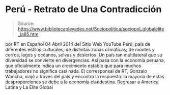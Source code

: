 # Perú - Retrato de Una Contradicción

> Source: https://www.bibliotecapleyades.net/Sociopolitica/sociopol_globalelite_la85.htm

por RT en Español 04 Abril 2014
del Sitio Web YouTube
Perú, país de diferentes estilos culturales, de distintas zonas climáticas;
de montes y cerros, lagos y océanos, selvas y desiertos.
Un país tan multilateral que su diversidad se convierte en divergencias.
Así pasa con la economía peruana,
que oficialmente indica un crecimiento estable
que para muchos trabajadores no significa casi nada.
El corresponsal de RT, Gonzalo Wancha,
viajó a través del país y encontró la respuesta:
la mayoría de estas desproporciones
se debe a la economía clandestina.
Regresar a America Latina y La Elite Global

